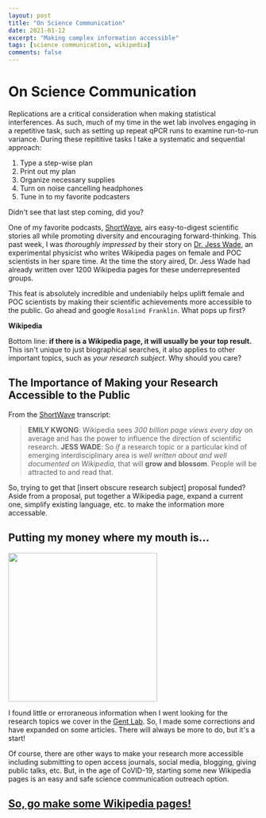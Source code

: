 ```yaml
---
layout: post
title: "On Science Communication"
date: 2021-01-12
excerpt: "Making complex information accessible"
tags: [science communication, wikipedia]
comments: false
---
```

On Science Communication
=======================
Replications are a critical consideration when making statistical interferences.  As such, much of my time in the wet lab involves engaging in a repetitive task, such as setting up repeat qPCR runs to examine run-to-run variance. During these repititive tasks I take a systematic and sequential approach:

1. Type a step-wise plan
2. Print out my plan
3. Organize necessary supplies
4. Turn on noise cancelling headphones
5. Tune in to my favorite podcasters

Didn't see that last step coming, did you? 

One of my favorite podcasts, [ShortWave](https://www.npr.org/podcasts/510351/short-wave), airs easy-to-digest scientific stories all while promoting diversity and   encouraging forward-thinking. This past week, I was *thoroughly impressed* by their story on [Dr. Jess Wade](https://www.npr.org/2021/01/04/953334366/one-page-at-a-time-jess-wade-is-changing-wikipedia), an experimental physicist who writes Wikipedia pages on female and POC scientists in her spare time. At the time the story aired, Dr. Jess Wade had already written over 1200 Wikipedia pages for these underrepresented groups.

This feat is absolutely incredible and undeniabily helps uplift female and POC scientists by making their scientific achievements more accessible to the public. Go ahead and google `Rosalind Franklin`. What pops up first? 

**Wikipedia**

Bottom line: **if there is a Wikipedia page, it will usually be your top result.** This isn't unique to just biographical searches, it also applies to other important topics, such as *your research subject*. Why should you care?

The Importance of Making your Research Accessible to the Public
------

From the [ShortWave](https://www.npr.org/podcasts/510351/short-wave) transcript:

>**EMILY KWONG**: Wikipedia sees *300 billion page views every day* on average and has the power to influence the direction of scientific research.
>**JESS WADE**: So *if* a research topic or a particular kind of emerging interdisciplinary area is *well written about and well documented on Wikipedia*, that will **grow and blossom**. People will be attracted to and read that.

So, trying to get that [insert obscure research subject] proposal funded? Aside from a proposal, put together a Wikipedia page, expand a current one, simplify existing language, etc. to make the information more accessable. 

Putting my money where my mouth is...
-------------------------------------
<img src="https://raw.githubusercontent.com/mswiseman/mswiseman.github.io/master/assets/img/Screen%20Shot%202021-01-12%20at%205.11.35%20PM.png" width=300 align=center>

I found little or erroraneous information when I went looking for the research topics we cover in the [Gent Lab](https://gentlab.github.io). So, I made some corrections and have expanded on some articles. There will always be more to do, but it's a start! 

Of course, there are other ways to make your research more accessible including submitting to open access journals, social media, blogging, giving public talks, etc. But, in the age of CoVID-19, starting some new Wikipedia pages is an easy and safe science communication outreach option.

[So, go make some Wikipedia pages!](https://en.wikipedia.org/wiki/Main_Page)
-----------
